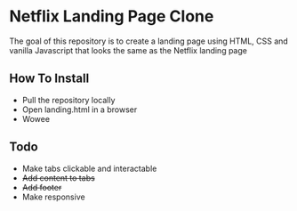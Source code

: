 # Netflix Landing Page Clone
The goal of this repository is to create a landing page using HTML, CSS and vanilla Javascript that looks the same as the Netflix landing page

## How To Install
* Pull the repository locally
* Open landing.html in a browser
* Wowee

## Todo
* Make tabs clickable and interactable
* ~~Add content to tabs~~
* ~~Add footer~~
* Make responsive